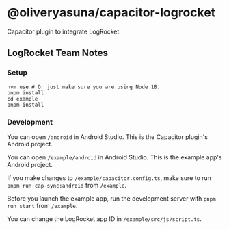 # @oliveryasuna/capacitor-logrocket

Capacitor plugin to integrate LogRocket.

## LogRocket Team Notes

[//]: # (TODO: Remove this section.)

### Setup

```shell
nvm use # Or just make sure you are using Node 18.
pnpm install
cd example
pnpm install
```

### Development

You can open `/android` in Android Studio.
This is the Capacitor plugin's Android project.

You can open `/example/android` in Android Studio.
This is the example app's Android project.

If you make changes to `/example/capacitor.config.ts`, make sure to run
`pnpm run cap-sync:android` from `/example`.

Before you launch the example app, run the development server with
`pnpm run start` from `/example`.

You can change the LogRocket app ID in `/example/src/js/script.ts`.
